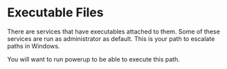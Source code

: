 # Executable Files

There are services that have executables attached to them. Some of these services are run as administrator as default. This is your path to escalate paths in Windows.

You will want to run powerup to be able to execute this path.